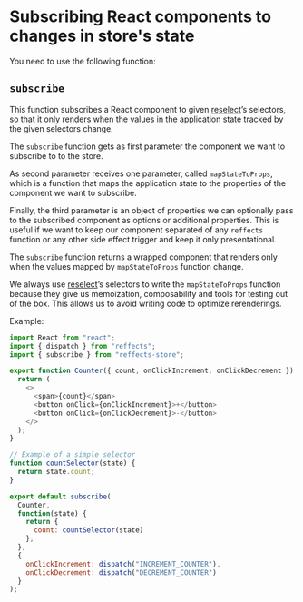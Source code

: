 # Subscribing React components to changes in store's state

You need to use the following function:

## `subscribe`
This function subscribes a React component to given [reselect](https://github.com/reduxjs/reselect)’s selectors, so that it only renders when the values in the application state tracked by the given selectors change.

The `subscribe` function gets as first parameter the component we want to subscribe to to the store.

As second parameter receives one parameter, called `mapStateToProps`, which is a function that maps the application state to the properties of the component we want to subscribe.

Finally, the third parameter is an object of properties we can optionally pass to the subscribed component as options or additional properties. This is useful if we want to keep our component separated of any `reffects` function or any other side effect trigger and keep it only presentational.

The `subscribe` function returns a wrapped component that renders only when the values mapped by `mapStateToProps` function change.

We always use [reselect](https://github.com/reduxjs/reselect)’s selectors to write the `mapStateToProps` function because they give us memoization, composability and tools for testing out of the box. This allows us to avoid writing code to optimize rerenderings.

Example:

```js
import React from "react";
import { dispatch } from "reffects";
import { subscribe } from "reffects-store";

export function Counter({ count, onClickIncrement, onClickDecrement }) {
  return (
    <>
      <span>{count}</span>
      <button onClick={onClickIncrement}>+</button>
      <button onClick={onClickDecrement}>-</button>
    </>
  );
}

// Example of a simple selector
function countSelector(state) {
  return state.count;
}

export default subscribe(
  Counter,
  function(state) {
    return {
      count: countSelector(state)
    };
  },
  {
    onClickIncrement: dispatch("INCREMENT_COUNTER"),
    onClickDecrement: dispatch("DECREMENT_COUNTER")
  }
);
```
